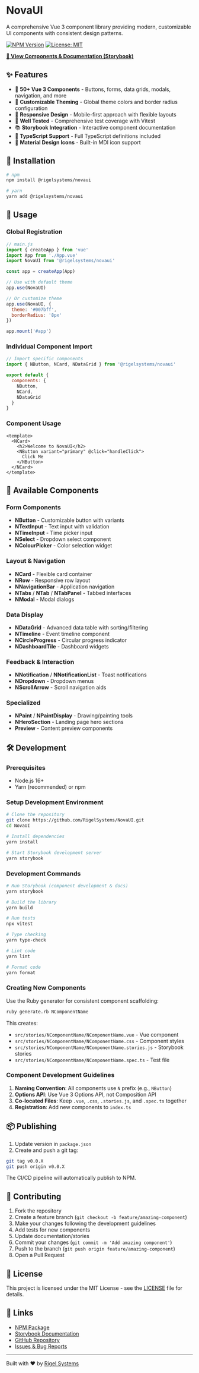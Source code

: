 # NovaUI

A comprehensive Vue 3 component library providing modern, customizable UI components with consistent design patterns.

[![NPM Version](https://img.shields.io/npm/v/@rigelsystems/novaui)](https://www.npmjs.com/package/@rigelsystems/novaui)
[![License: MIT](https://img.shields.io/badge/License-MIT-yellow.svg)](https://opensource.org/licenses/MIT)

**[📖 View Components & Documentation (Storybook)](https://novaui.rigelsystems.co.uk)**

## ✨ Features

- 🎯 **50+ Vue 3 Components** - Buttons, forms, data grids, modals, navigation, and more
- 🎨 **Customizable Theming** - Global theme colors and border radius configuration
- 📱 **Responsive Design** - Mobile-first approach with flexible layouts
- 🧪 **Well Tested** - Comprehensive test coverage with Vitest
- 📚 **Storybook Integration** - Interactive component documentation
- 🔧 **TypeScript Support** - Full TypeScript definitions included
- 🎪 **Material Design Icons** - Built-in MDI icon support

## 🚀 Installation

```bash
# npm
npm install @rigelsystems/novaui

# yarn
yarn add @rigelsystems/novaui
```

## 📖 Usage

### Global Registration

```js
// main.js
import { createApp } from 'vue'
import App from './App.vue'
import NovaUI from '@rigelsystems/novaui'

const app = createApp(App)

// Use with default theme
app.use(NovaUI)

// Or customize theme
app.use(NovaUI, { 
  theme: '#007bff', 
  borderRadius: '8px' 
})

app.mount('#app')
```

### Individual Component Import

```js
// Import specific components
import { NButton, NCard, NDataGrid } from '@rigelsystems/novaui'

export default {
  components: {
    NButton,
    NCard,
    NDataGrid
  }
}
```

### Component Usage

```vue
<template>
  <NCard>
    <h2>Welcome to NovaUI</h2>
    <NButton variant="primary" @click="handleClick">
      Click Me
    </NButton>
  </NCard>
</template>
```

## 🧩 Available Components

### Form Components
- **NButton** - Customizable button with variants
- **NTextInput** - Text input with validation
- **NTimeInput** - Time picker input
- **NSelect** - Dropdown select component
- **NColourPicker** - Color selection widget

### Layout & Navigation
- **NCard** - Flexible card container
- **NRow** - Responsive row layout
- **NNavigationBar** - Application navigation
- **NTabs** / **NTab** / **NTabPanel** - Tabbed interfaces
- **NModal** - Modal dialogs

### Data Display
- **NDataGrid** - Advanced data table with sorting/filtering
- **NTimeline** - Event timeline component
- **NCircleProgress** - Circular progress indicator
- **NDashboardTile** - Dashboard widgets

### Feedback & Interaction
- **NNotification** / **NNotificationList** - Toast notifications
- **NDropdown** - Dropdown menus
- **NScrollArrow** - Scroll navigation aids

### Specialized
- **NPaint** / **NPaintDisplay** - Drawing/painting tools
- **NHeroSection** - Landing page hero sections
- **Preview** - Content preview components

## 🛠️ Development

### Prerequisites
- Node.js 16+
- Yarn (recommended) or npm

### Setup Development Environment

```bash
# Clone the repository
git clone https://github.com/RigelSystems/NovaUI.git
cd NovaUI

# Install dependencies
yarn install

# Start Storybook development server
yarn storybook
```

### Development Commands

```bash
# Run Storybook (component development & docs)
yarn storybook

# Build the library
yarn build

# Run tests
npx vitest

# Type checking
yarn type-check

# Lint code
yarn lint

# Format code
yarn format
```

### Creating New Components

Use the Ruby generator for consistent component scaffolding:

```bash
ruby generate.rb NComponentName
```

This creates:
- `src/stories/NComponentName/NComponentName.vue` - Vue component
- `src/stories/NComponentName/NComponentName.css` - Component styles
- `src/stories/NComponentName/NComponentName.stories.js` - Storybook stories
- `src/stories/NComponentName/NComponentName.spec.ts` - Test file

### Component Development Guidelines

1. **Naming Convention**: All components use `N` prefix (e.g., `NButton`)
2. **Options API**: Use Vue 3 Options API, not Composition API
3. **Co-located Files**: Keep `.vue`, `.css`, `.stories.js`, and `.spec.ts` together
4. **Registration**: Add new components to `index.ts`

## 📦 Publishing

1. Update version in `package.json`
2. Create and push a git tag:

```bash
git tag v0.0.X
git push origin v0.0.X
```

The CI/CD pipeline will automatically publish to NPM.

## 🤝 Contributing

1. Fork the repository
2. Create a feature branch (`git checkout -b feature/amazing-component`)
3. Make your changes following the development guidelines
4. Add tests for new components
5. Update documentation/stories
6. Commit your changes (`git commit -m 'Add amazing component'`)
7. Push to the branch (`git push origin feature/amazing-component`)
8. Open a Pull Request

## 📄 License

This project is licensed under the MIT License - see the [LICENSE](LICENSE) file for details.

## 🔗 Links

- [NPM Package](https://www.npmjs.com/package/@rigelsystems/novaui)
- [Storybook Documentation](https://novaui.rigelsystems.co.uk)
- [GitHub Repository](https://github.com/RigelSystems/NovaUI)
- [Issues & Bug Reports](https://github.com/RigelSystems/NovaUI/issues)

---

Built with ❤️ by [Rigel Systems](https://rigelsystems.co.uk)
